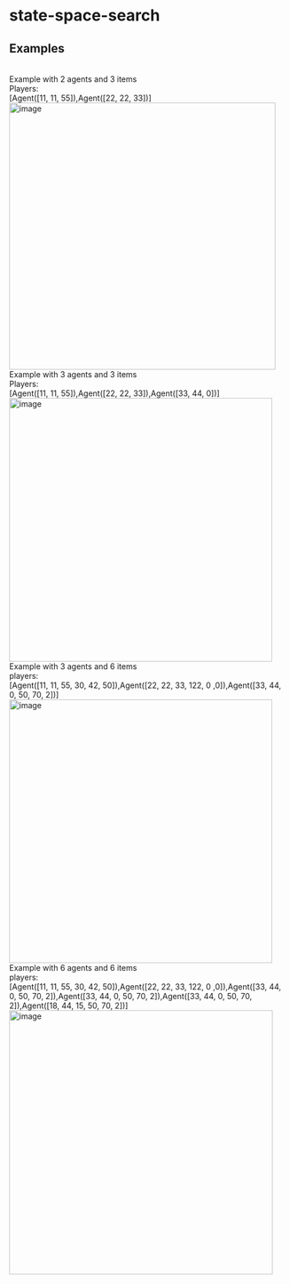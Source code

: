 # state-space-search
## Examples
<br>
Example with 2 agents and 3 items <br>
Players: <br>
[Agent([11, 11, 55]),Agent([22, 22, 33])] 
 <br>
<img width="480" alt="image" src="https://user-images.githubusercontent.com/90526270/202851038-ef9ba7f1-7276-4db9-859f-27601f7e7b98.png">
<br>
Example with 3 agents and 3 items <br>
Players: <br>
[Agent([11, 11, 55]),Agent([22, 22, 33]),Agent([33, 44, 0])] 
 <br>
<img width="474" alt="image" src="https://user-images.githubusercontent.com/90526270/202851233-cd11a392-f55a-441d-8304-9aff2437d0b0.png">
<br>
Example with 3 agents and 6 items <br>
players: <br>
[Agent([11, 11, 55, 30, 42, 50]),Agent([22, 22, 33, 122, 0 ,0]),Agent([33, 44, 0, 50, 70, 2])] 
 <br>
<img width="474" alt="image" src="https://user-images.githubusercontent.com/90526270/202851344-121b415e-4aee-4662-88f7-945686c633cc.png">
<br>
Example with 6 agents and 6 items <br>
players: <br>
[Agent([11, 11, 55, 30, 42, 50]),Agent([22, 22, 33, 122, 0 ,0]),Agent([33, 44, 0, 50, 70, 2]),Agent([33, 44, 0, 50, 70, 2]),Agent([33, 44, 0, 50, 70, 2]),Agent([18, 44, 15, 50, 70, 2])]
<img width="475" alt="image" src="https://user-images.githubusercontent.com/90526270/202852881-0d65edbd-4a53-4ea8-83cf-3fea3dcd3ebb.png">
